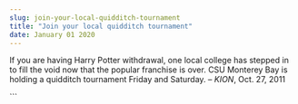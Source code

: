 ```yaml
---
slug: join-your-local-quidditch-tournament
title: "Join your local quidditch tournament"
date: January 01 2020
---
```


 
<p>
  If you are having Harry Potter withdrawal, one local college has stepped in to
  fill the void now that the popular franchise is over. CSU Monterey Bay is
  holding a quidditch tournament Friday and Saturday. – <em>KION</em>, Oct. 27,
  2011
</p>
```
